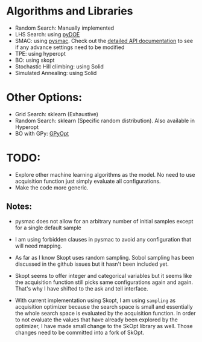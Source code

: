 # Algorithms and Libraries
- Random Search: Manually implemented
- LHS Search: using [pyDOE](https://pythonhosted.org/pyDOE/randomized.html)
- SMAC: using [pysmac](https://pysmac.readthedocs.io/en/latest/quickstart.html). Check out the [detailed API documentation](https://pysmac.readthedocs.io/en/latest/pysmac.html) to see if any advance settings need to be modified
- TPE: using hyperopt
- BO: using skopt
- Stochastic Hill climbing: using Solid
- Simulated Annealing: using Solid

# Other Options:
- Grid Search: sklearn (Exhaustive)
- Random Search: sklearn (Specific random distribution). Also available in Hyperopt
- BO with GPy: [GPyOpt](https://gpyopt.readthedocs.io/en/latest/#)

# TODO:
- Explore other machine learning algorithms as the model. No need to use acquisition function just simply evaluate all configurations.
- Make the code more generic.

## Notes:
- pysmac does not allow for an arbitrary number of initial samples except for a single default sample

- I am using forbidden clauses in pysmac to avoid any configuration that will need mapping.

- As far as I know Skopt uses random sampling. Sobol sampling has been discussed in the github issues but it hasn't been included yet.

- Skopt seems to offer integer and categorical variables but it seems like the acquisition function still picks same configurations again and again. That's why I have shifted to the ask and tell interface.

- With current implementation using Skopt, I am using `sampling` as acquisition optimizer because the search space is small and essentially the whole search space is evaluated by the acquisition function. In order to not evaluate the values that have already been explored by the optimizer, I have made small change to the SkOpt library as well. Those changes need to be committed into a fork of SkOpt.
